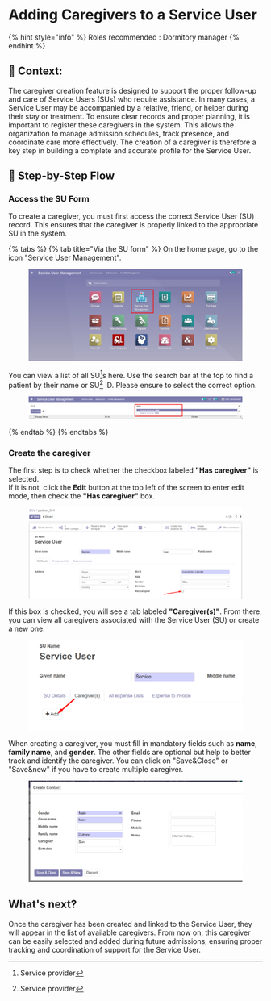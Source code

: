 # Adding Caregivers to a Service User

{% hint style="info" %}
Roles recommended : Dormitory manager
{% endhint %}

## **🧭** Context: <a href="#context" id="context"></a>

The caregiver creation feature is designed to support the proper follow-up and care of Service Users (SUs) who require assistance. In many cases, a Service User may be accompanied by a relative, friend, or helper during their stay or treatment. To ensure clear records and proper planning, it is important to register these caregivers in the system. This allows the organization to manage admission schedules, track presence, and coordinate care more effectively. The creation of a caregiver is therefore a key step in building a complete and accurate profile for the Service User.

## 🔄 Step-by-Step Flow

### Access the SU Form

To create a caregiver, you must first access the correct Service User (SU) record. This ensures that the caregiver is properly linked to the appropriate SU in the system.

{% tabs %}
{% tab title="Via the SU form" %}
On the home page, go to the icon "Service User Management".

<figure><img src="../../.gitbook/assets/image (160).png" alt=""><figcaption></figcaption></figure>

You can view a list of all SU[^1]s here. Use the search bar at the top to find a patient by their name or SU[^1] ID. Please ensure to select the correct option.

<figure><img src="../../.gitbook/assets/image (161).png" alt=""><figcaption></figcaption></figure>
{% endtab %}
{% endtabs %}

### Create the caregiver

The first step is to check whether the checkbox labeled **"Has caregiver"** is selected.\
If it is not, click the **Edit** button at the top left of the screen to enter edit mode, then check the **"Has caregiver"** box.

<figure><img src="../../.gitbook/assets/image (1) (1).png" alt=""><figcaption></figcaption></figure>

If this box is checked, you will see a tab labeled **"Caregiver(s)"**. From there, you can view all caregivers associated with the Service User (SU) or create a new one.

<figure><img src="../../.gitbook/assets/image (1) (1) (1).png" alt=""><figcaption></figcaption></figure>

When creating a caregiver, you must fill in mandatory fields such as **name**, **family name**, and **gender**. The other fields are optional but help to better track and identify the caregiver. You can click on "Save\&Close" or "Save\&new" if you have to create multiple caregiver.&#x20;

<figure><img src="../../.gitbook/assets/image (2).png" alt=""><figcaption></figcaption></figure>

## What's next?&#x20;

Once the caregiver has been created and linked to the Service User, they will appear in the list of available caregivers. From now on, this caregiver can be easily selected and added during future admissions, ensuring proper tracking and coordination of support for the Service User.



[^1]: Service provider
